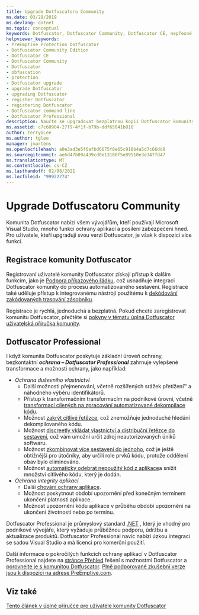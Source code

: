 ```yaml
---
title: Upgrade Dotfuscatoru Community
ms.date: 03/28/2019
ms.devlang: dotnet
ms.topic: conceptual
keywords: Dotfuscator, Dotfuscator Community, Dotfuscator CE, nepřesné, bezplatná řešení, bezplatná ochrana, ochrana, komunita Edition, zmatene, .NET, free, Visual Studio 2019, Visual Studio 2017, Visual Studio, upgrade, příkazový řádek
helpviewer_keywords:
- PreEmptive Protection Dotfuscator
- Dotfuscator Community Edition
- Dotfuscator CE
- Dotfuscator Community
- Dotfuscator
- obfuscation
- protection
- Dotfuscator upgrade
- upgrade Dotfuscator
- upgrading Dotfuscator
- register Dotfuscator
- registering Dotfuscator
- Dotfuscator command line
- Dotfuscator Professional
description: Naučte se upgradovat bezplatnou kopii Dotfuscator komunity zahrnutou v aplikaci Visual Studio.
ms.assetid: c7c60904-27f9-4f1f-b79b-ddf65041b810
author: TerryGLee
ms.author: tglee
manager: jmartens
ms.openlocfilehash: a0e3ad3e5f6afbd6675f8e65c918b4a5d7c66dd8
ms.sourcegitcommit: ae6d47b09a439cd0e13180f5e89510e3e347fd47
ms.translationtype: MT
ms.contentlocale: cs-CZ
ms.lasthandoff: 02/08/2021
ms.locfileid: "99922774"
---
```

# <a name="upgrade-dotfuscator-community"></a>Upgrade Dotfuscatoru Community

Komunita Dotfuscator nabízí všem vývojářům, kteří používají Microsoft Visual Studio, mnoho funkcí ochrany aplikací a posílení zabezpečení hned.
Pro uživatele, kteří upgradují svou verzi Dotfuscator, je však k dispozici více funkcí.

## <a name="registering-dotfuscator-community"></a>Registrace komunity Dotfuscator

Registrovaní uživatelé komunity Dotfuscator získají přístup k dalším funkcím, jako je [Podpora příkazového řádku][cli], což usnadňuje integraci Dotfuscator komunity do procesu automatizovaného sestavení. Registrace také uděluje přístup k integrovanému nástroji použitému k [dekódování zakódovaných trasování zásobníku][decode-obfuscated].

Registrace je rychlá, jednoduchá a bezplatná.
Pokud chcete zaregistrovat komunitu Dotfuscator, přečtěte si [pokyny v tématu úplná Dotfuscator uživatelská příručka komunity][register-ce].

## <a name="dotfuscator-professional"></a>Dotfuscator Professional

I když komunita Dotfuscator poskytuje základní úroveň ochrany, bezkontaktní ***ochrana – Dotfuscator Professional*** zahrnuje vylepšené transformace a možnosti ochrany, jako například:

* *Ochrana duševního vlastnictví*
  * Další možnosti přejmenování, včetně rozšířených srážek přetížení™ a náhodného výběru identifikátorů.
  * Přístup k transformačním transformacím na podnikové úrovni, včetně [transformací cílených na zpracování automatizované dekompilace kódu][control-flow].
  * Možnost [zakrýt citlivé řetězce][string-encryption], což znemožňuje jednoduché hledání dekompilovaného kódu.
  * Možnost [discreetly vkládat vlastnictví a distribuční řetězce do sestavení][watermarking], což vám umožní určit zdroj neautorizovaných úniků softwaru.
  * Možnost [zkombinovat více sestavení do jednoho][linking], což je ještě obtížnější pro útočníky, aby určili role prvků kódu, protože oddělení obav bylo eliminováno.
  * Možnost [automaticky odebrat nepoužitý kód z aplikace][pruning]a snížit množství citlivého kódu, který je dodán.
* *Ochrana integrity aplikací*
  * Další [chování ochrany aplikace][check-actions].
  * Možnost poskytnout období upozornění před konečným termínem ukončení platnosti aplikace.
  * Možnost upozornění kódu aplikace v průběhu období upozornění na ukončení životnosti nebo po termínu.

Dotfuscator Professional je průmyslový standard [.NET][net-obfuscator] , který je vhodný pro podnikové vývojáře, který vyžaduje průběžnou podporu, údržbu a aktualizace produktů.
Dotfuscator Professional navíc nabízí úzkou integraci se sadou Visual Studio a má licenci pro komerční použití.

Další informace o pokročilých funkcích ochrany aplikací v Dotfuscator Professional najdete na [stránce Přehled][product-about] řešení s možnostmi Dotfuscator a [porovnejte je s komunitou Dotfuscator][product-compare].
[Plně podporované zkušební verze jsou k dispozici na adrese PreEmptive.com][eval].

## <a name="see-also"></a>Viz také

[Tento článek v úplné příručce pro uživatele komunity Dotfuscator][full]

<!-- Copyright © 2019 PreEmptive Solutions, LLC -->

[control-flow]:  https://www.preemptive.com/products/dotfuscator/features#controlflow
[string-encryption]:  https://www.preemptive.com/products/dotfuscator/features#string
[watermarking]:  https://www.preemptive.com/products/dotfuscator/features#watermarking
[linking]:  https://www.preemptive.com/products/dotfuscator/features#linking
[pruning]:  https://www.preemptive.com/products/dotfuscator/features#pruning

[check-actions]:  https://www.preemptive.com/dotfuscator/pro/userguide/en/protection_checks_overview.html#actions

[net-obfuscator]:  https://www.preemptive.com/products/dotfuscator/overview
[eval]:  https://www.preemptive.com/eval-request

[product-about]:  https://www.preemptive.com/products/dotfuscator/overview
[product-compare]:  https://www.preemptive.com/products/dotfuscator/compare-editions

[cli]:  https://www.preemptive.com/dotfuscator/ce/docs/help/intro_cli.html
[register-ce]:  https://www.preemptive.com/dotfuscator/ce/docs/help/gui_getstarted.html#register

[full]:  https://www.preemptive.com/dotfuscator/ce/docs/help/intro_upgrades.html
[decode-obfuscated]:  https://www.preemptive.com/dotfuscator/ce/docs/help/gui_decode_stack_trace.html
